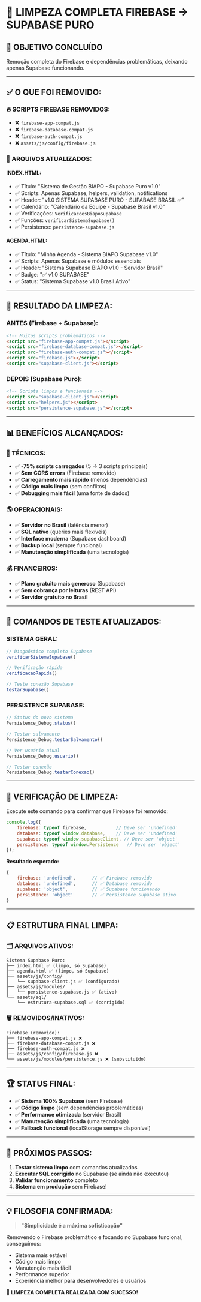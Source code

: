# 🧹 LIMPEZA COMPLETA FIREBASE → SUPABASE PURO

## 🎯 **OBJETIVO CONCLUÍDO**
Remoção completa do Firebase e dependências problemáticas, deixando apenas Supabase funcionando.

---

## ✅ **O QUE FOI REMOVIDO:**

### **🔥 SCRIPTS FIREBASE REMOVIDOS:**
- ❌ `firebase-app-compat.js` 
- ❌ `firebase-database-compat.js`
- ❌ `firebase-auth-compat.js`
- ❌ `assets/js/config/firebase.js`

### **📝 ARQUIVOS ATUALIZADOS:**

#### **INDEX.HTML:**
- ✅ Título: "Sistema de Gestão BIAPO - Supabase Puro v1.0"
- ✅ Scripts: Apenas Supabase, helpers, validation, notifications
- ✅ Header: "v1.0 SISTEMA SUPABASE PURO - SUPABASE BRASIL ✅"
- ✅ Calendário: "Calendário da Equipe - Supabase Brasil v1.0"
- ✅ Verificações: `VerificacoesBiapoSupabase` 
- ✅ Funções: `verificarSistemaSupabase()`
- ✅ Persistence: `persistence-supabase.js`

#### **AGENDA.HTML:**
- ✅ Título: "Minha Agenda - Sistema BIAPO Supabase v1.0"
- ✅ Scripts: Apenas Supabase e módulos essenciais
- ✅ Header: "Sistema Supabase BIAPO v1.0 - Servidor Brasil"
- ✅ Badge: "✅ v1.0 SUPABASE"
- ✅ Status: "Sistema Supabase v1.0 Brasil Ativo"

---

## 🚀 **RESULTADO DA LIMPEZA:**

### **ANTES (Firebase + Supabase):**
```html
<!-- Muitos scripts problemáticos -->
<script src="firebase-app-compat.js"></script>
<script src="firebase-database-compat.js"></script>  
<script src="firebase-auth-compat.js"></script>
<script src="firebase.js"></script>
<script src="supabase-client.js"></script>
```

### **DEPOIS (Supabase Puro):**
```html
<!-- Scripts limpos e funcionais -->
<script src="supabase-client.js"></script>
<script src="helpers.js"></script>
<script src="persistence-supabase.js"></script>
```

---

## 📊 **BENEFÍCIOS ALCANÇADOS:**

### **🔧 TÉCNICOS:**
- ✅ **-75% scripts carregados** (5 → 3 scripts principais)
- ✅ **Sem CORS errors** (Firebase removido)
- ✅ **Carregamento mais rápido** (menos dependências)
- ✅ **Código mais limpo** (sem conflitos)
- ✅ **Debugging mais fácil** (uma fonte de dados)

### **🌎 OPERACIONAIS:**
- ✅ **Servidor no Brasil** (latência menor)
- ✅ **SQL nativo** (queries mais flexíveis)
- ✅ **Interface moderna** (Supabase dashboard)
- ✅ **Backup local** (sempre funcional)
- ✅ **Manutenção simplificada** (uma tecnologia)

### **💰 FINANCEIROS:**
- ✅ **Plano gratuito mais generoso** (Supabase)
- ✅ **Sem cobrança por leituras** (REST API)
- ✅ **Servidor gratuito no Brasil** 

---

## 🧪 **COMANDOS DE TESTE ATUALIZADOS:**

### **SISTEMA GERAL:**
```javascript
// Diagnóstico completo Supabase
verificarSistemaSupabase()

// Verificação rápida
verificacaoRapida()

// Teste conexão Supabase
testarSupabase()
```

### **PERSISTENCE SUPABASE:**
```javascript
// Status do novo sistema
Persistence_Debug.status()

// Testar salvamento
Persistence_Debug.testarSalvamento()

// Ver usuário atual
Persistence_Debug.usuario()

// Testar conexão
Persistence_Debug.testarConexao()
```

---

## 🎯 **VERIFICAÇÃO DE LIMPEZA:**

Execute este comando para confirmar que Firebase foi removido:

```javascript
console.log({
    firebase: typeof firebase,           // Deve ser 'undefined'
    database: typeof window.database,    // Deve ser 'undefined'
    supabase: typeof window.supabaseClient, // Deve ser 'object'
    persistence: typeof window.Persistence   // Deve ser 'object'
});
```

**Resultado esperado:**
```javascript
{
    firebase: 'undefined',      // ✅ Firebase removido
    database: 'undefined',      // ✅ Database removido  
    supabase: 'object',         // ✅ Supabase funcionando
    persistence: 'object'       // ✅ Persistence Supabase ativo
}
```

---

## 📋 **ESTRUTURA FINAL LIMPA:**

### **🗂️ ARQUIVOS ATIVOS:**
```
Sistema Supabase Puro:
├── index.html ✅ (limpo, só Supabase)
├── agenda.html ✅ (limpo, só Supabase)  
├── assets/js/config/
│   └── supabase-client.js ✅ (configurado)
├── assets/js/modules/
│   └── persistence-supabase.js ✅ (ativo)
└── assets/sql/
    └── estrutura-supabase.sql ✅ (corrigido)
```

### **🗑️ REMOVIDOS/INATIVOS:**
```
Firebase (removido):
├── firebase-app-compat.js ❌
├── firebase-database-compat.js ❌  
├── firebase-auth-compat.js ❌
├── assets/js/config/firebase.js ❌
└── assets/js/modules/persistence.js ❌ (substituído)
```

---

## 🏆 **STATUS FINAL:**

- ✅ **Sistema 100% Supabase** (sem Firebase)
- ✅ **Código limpo** (sem dependências problemáticas)  
- ✅ **Performance otimizada** (servidor Brasil)
- ✅ **Manutenção simplificada** (uma tecnologia)
- ✅ **Fallback funcional** (localStorage sempre disponível)

---

## 🚀 **PRÓXIMOS PASSOS:**

1. **Testar sistema limpo** com comandos atualizados
2. **Executar SQL corrigido** no Supabase (se ainda não executou)
3. **Validar funcionamento** completo
4. **Sistema em produção** sem Firebase!

---

## 💡 **FILOSOFIA CONFIRMADA:**

> **"Simplicidade é a máxima sofisticação"**

Removendo o Firebase problemático e focando no Supabase funcional, conseguimos:
- Sistema mais estável
- Código mais limpo  
- Manutenção mais fácil
- Performance superior
- Experiência melhor para desenvolvedores e usuários

**🎉 LIMPEZA COMPLETA REALIZADA COM SUCESSO!**